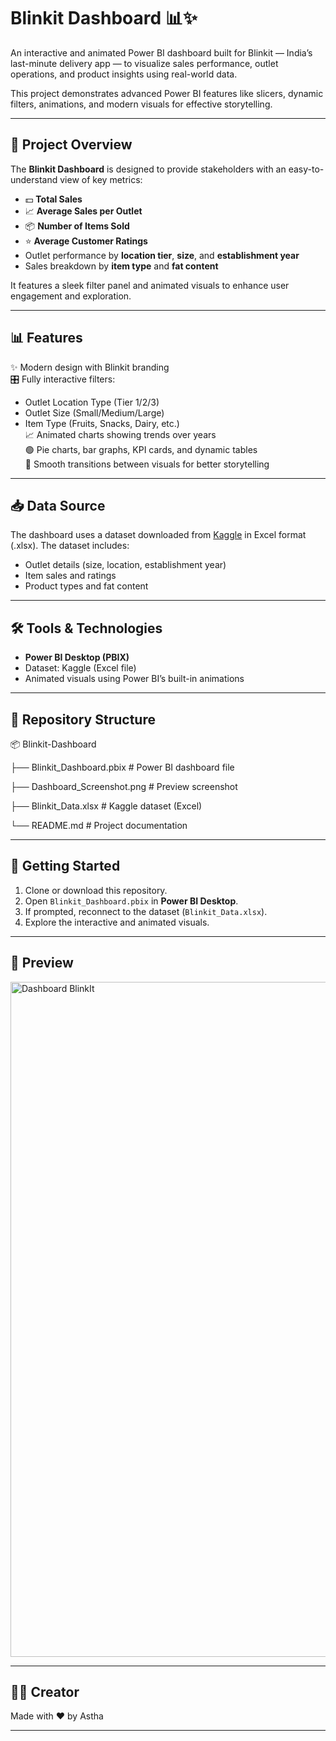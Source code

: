 # Blinkit Dashboard 📊✨
An interactive and animated Power BI dashboard built for Blinkit — India’s last-minute delivery app — to visualize sales performance, outlet operations, and product insights using real-world data.  

This project demonstrates advanced Power BI features like slicers, dynamic filters, animations, and modern visuals for effective storytelling.

---

## 📂 Project Overview
The **Blinkit Dashboard** is designed to provide stakeholders with an easy-to-understand view of key metrics:  
- 💵 **Total Sales**  
- 📈 **Average Sales per Outlet**  
- 📦 **Number of Items Sold**  
- ⭐ **Average Customer Ratings**  
- Outlet performance by **location tier**, **size**, and **establishment year**
- Sales breakdown by **item type** and **fat content**

It features a sleek filter panel and animated visuals to enhance user engagement and exploration.  

---

## 📊 Features
✨ Modern design with Blinkit branding  
🎛️ Fully interactive filters:  
   - Outlet Location Type (Tier 1/2/3)  
   - Outlet Size (Small/Medium/Large)  
   - Item Type (Fruits, Snacks, Dairy, etc.)  
📈 Animated charts showing trends over years  
🟢 Pie charts, bar graphs, KPI cards, and dynamic tables  
🔄 Smooth transitions between visuals for better storytelling

---

## 📥 Data Source
The dashboard uses a dataset downloaded from [Kaggle](https://www.kaggle.com/) in Excel format (.xlsx). The dataset includes:  
- Outlet details (size, location, establishment year)  
- Item sales and ratings  
- Product types and fat content  

---

## 🛠 Tools & Technologies
- **Power BI Desktop (PBIX)**  
- Dataset: Kaggle (Excel file)  
- Animated visuals using Power BI’s built-in animations  

---

## 📁 Repository Structure
📦 Blinkit-Dashboard

├── Blinkit_Dashboard.pbix # Power BI dashboard file

├── Dashboard_Screenshot.png # Preview screenshot

├── Blinkit_Data.xlsx # Kaggle dataset (Excel)

└── README.md # Project documentation


---

## 🚀 Getting Started
1. Clone or download this repository.  
2. Open `Blinkit_Dashboard.pbix` in **Power BI Desktop**.  
3. If prompted, reconnect to the dataset (`Blinkit_Data.xlsx`).  
4. Explore the interactive and animated visuals.

---

## 📸 Preview
<img width="1920" height="1080" alt="Dashboard BlinkIt" src="https://github.com/user-attachments/assets/a25dd018-6868-42ec-b543-98b156d9bbed" />


---

## 👩‍💻 Creator
Made with ❤️ by Astha  

---
